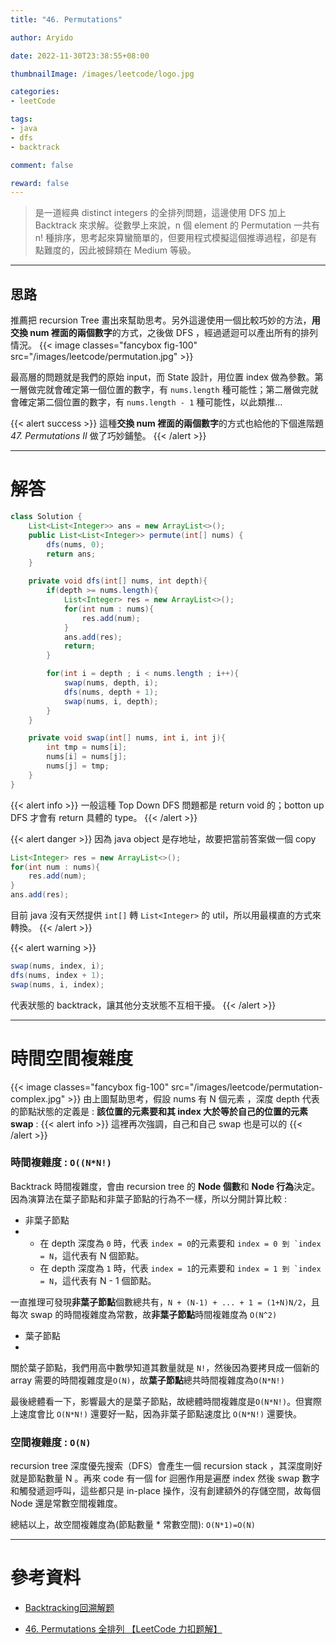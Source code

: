 ```yaml
---
title: "46. Permutations"

author: Aryido

date: 2022-11-30T23:38:55+08:00

thumbnailImage: /images/leetcode/logo.jpg

categories:
- leetCode

tags:
- java
- dfs
- backtrack

comment: false

reward: false
---
```

<!--BODY-->
> 是一道經典  distinct integers 的全排列問題，這邊使用 DFS 加上 Backtrack 來求解。從數學上來說，n 個 element 的 Permutation 一共有 n! 種排序，思考起來算蠻簡單的，但要用程式模擬這個推導過程，卻是有點難度的，因此被歸類在 Medium 等級。

<!--more-->

---

## 思路
推薦把 recursion Tree 畫出來幫助思考。另外這邊使用一個比較巧妙的方法，**用交換 num 裡面的兩個數字**的方式，之後做 DFS ，經過遞迴可以產出所有的排列情況。
{{< image classes="fancybox fig-100" src="/images/leetcode/permutation.jpg" >}}



最高層的問題就是我們的原始 input，而 State 設計，用位置 index 做為參數。第一層做完就會確定第一個位置的數字，有 ```nums.length``` 種可能性；第二層做完就會確定第二個位置的數字，有 ```nums.length - 1``` 種可能性，以此類推...

{{< alert success >}}
這種**交換 num 裡面的兩個數字**的方式也給他的下個進階題 *47. Permutations II* 做了巧妙鋪墊。
{{< /alert >}}

---

# 解答
```java
class Solution {
    List<List<Integer>> ans = new ArrayList<>();
    public List<List<Integer>> permute(int[] nums) {
        dfs(nums, 0);
        return ans;
    }

    private void dfs(int[] nums, int depth){
        if(depth >= nums.length){
            List<Integer> res = new ArrayList<>();
            for(int num : nums){
                res.add(num);
            }
            ans.add(res);
            return;
        }

        for(int i = depth ; i < nums.length ; i++){
            swap(nums, depth, i);
            dfs(nums, depth + 1);
            swap(nums, i, depth);
        }
    }

    private void swap(int[] nums, int i, int j){
        int tmp = nums[i];
        nums[i] = nums[j];
        nums[j] = tmp;
    }
}
```
{{< alert info >}}
一般這種 Top Down DFS 問題都是 return void 的；botton up DFS 才會有 return 具體的 type。
{{< /alert >}}

{{< alert danger >}}
因為 java object 是存地址，故要把當前答案做一個 copy
```java
List<Integer> res = new ArrayList<>();
for(int num : nums){
    res.add(num);
}
ans.add(res);
```
目前 java 沒有天然提供 ```int[]``` 轉 ```List<Integer>``` 的 util，所以用最樸直的方式來轉換。
{{< /alert >}}

{{< alert warning >}}
```java
swap(nums, index, i);
dfs(nums, index + 1);
swap(nums, i, index);
```
代表狀態的 backtrack，讓其他分支狀態不互相干擾。
{{< /alert >}}

---

# 時間空間複雜度
{{< image classes="fancybox fig-100" src="/images/leetcode/permutation-complex.jpg" >}}
由上圖幫助思考，假設 nums 有 N 個元素 ，深度 depth 代表的節點狀態的定義是 : **該位置的元素要和其 index 大於等於自己的位置的元素 swap** :
{{< alert info >}}
這裡再次強調，自己和自己 swap 也是可以的
{{< /alert >}}

### 時間複雜度 : ```O((N*N!)```
Backtrack 時間複雜度，會由 recursion tree 的 **Node 個數**和 **Node 行為**決定。因為演算法在葉子節點和非葉子節點的行為不一樣，所以分開計算比較 :

- 非葉子節點
-
  - 在 depth 深度為 ```0``` 時，代表 ```index = 0```的元素要和  ```index = 0 到 `index = N```，這代表有 N 個節點。
  - 在 depth 深度為 ```1``` 時，代表 ```index = 1```的元素要和  ```index = 1 到 `index = N```，這代表有 N - 1 個節點。

一直推理可發現**非葉子節點**個數總共有，```N + (N-1) + ... + 1 = (1+N)N/2```，且每次 swap 的時間複雜度為常數，故**非葉子節點**時間複雜度為 ```O(N^2)```


- 葉子節點
-
關於葉子節點，我們用高中數學知道其數量就是 ```N!```，然後因為要拷貝成一個新的 array 需要的時間複雜度是```O(N)```，故**葉子節點**總共時間複雜度為```O(N*N!)```

最後總體看一下，影響最大的是葉子節點，故總體時間複雜度是```O(N*N!)```。但實際上速度會比 ```O(N*N!)``` 還要好一點，因為非葉子節點速度比 ```O(N*N!)``` 還要快。

### 空間複雜度 : ```O(N)```

recursion tree 深度優先搜索（DFS）會產生一個 recursion stack ，其深度剛好就是節點數量 N 。再來 code 有一個 for 迴圈作用是遍歷 index 然後 swap 數字和觸發遞迴呼叫，這些都只是 in-place 操作，沒有創建額外的存儲空間，故每個 Node 還是常數空間複雜度。

總結以上，故空間複雜度為(節點數量 * 常數空間): ```O(N*1)=O(N)```

---

# 參考資料

- [Backtracking回溯解题](https://www.youtube.com/watch?v=xqidNhvwKzI&list=PLV5qT67glKSErHD66rKTfqerMYz9OaTOs&index=18)

- [46. Permutations 全排列 【LeetCode 力扣题解】](loud.google.com/config-connector/docs/reference/overview)

